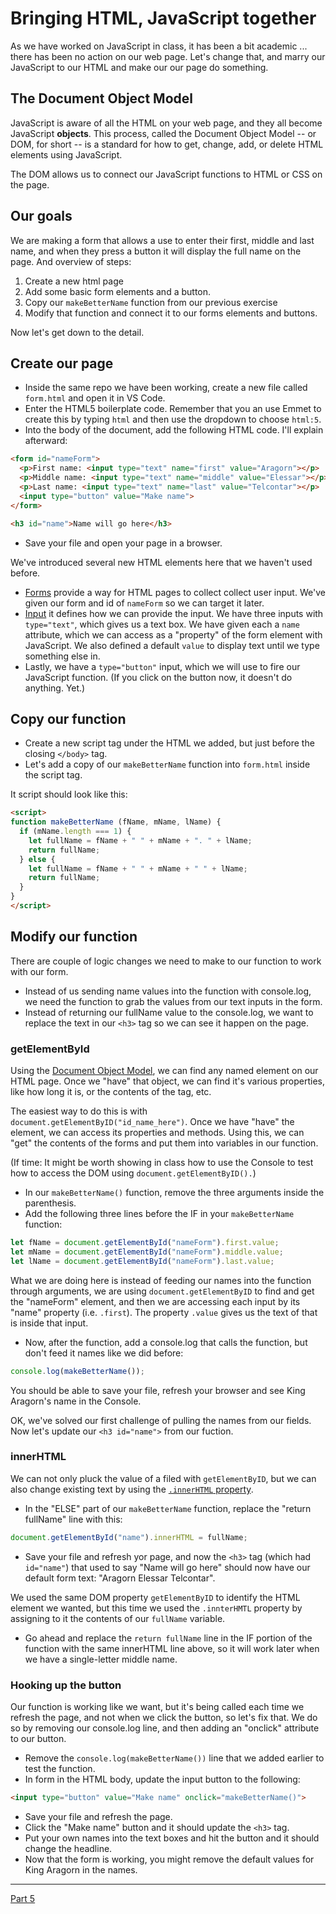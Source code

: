 # Bringing HTML, JavaScript together

As we have worked on JavaScript in class, it has been a bit academic ... there has been no action on our web page. Let's change that, and marry our JavaScript to our HTML and make our our page do something.

## The Document Object Model

JavaScript is aware of all the HTML on your web page, and they all become JavaScript **objects**. This process, called the Document Object Model -- or DOM, for short -- is a standard for how to get, change, add, or delete HTML elements using JavaScript.

The DOM allows us to connect our JavaScript functions to HTML or CSS on the page.

## Our goals

We are making a form that allows a use to enter their first, middle and last name, and when they press a button it will display the full name on the page. And overview of steps:

1. Create a new html page
2. Add some basic form elements and a button.
3. Copy our `makeBetterName` function from our previous exercise
4. Modify that function and connect it to our forms elements and buttons.

Now let's get down to the detail.

## Create our page

- Inside the same repo we have been working, create a new file called `form.html` and open it in VS Code.
- Enter the HTML5 boilerplate code. Remember that you an use Emmet to create this by typing `html` and then use the dropdown to choose `html:5`.
- Into the body of the document, add the following HTML code. I'll explain afterward:

```html
<form id="nameForm">
  <p>First name: <input type="text" name="first" value="Aragorn"></p>
  <p>Middle name: <input type="text" name="middle" value="Elessar"></p>
  <p>Last name: <input type="text" name="last" value="Telcontar"></p>
  <input type="button" value="Make name">
</form> 

<h3 id="name">Name will go here</h3>
```

- Save your file and open your page in a browser.

We've introduced several new HTML elements here that we haven't used before.

- [Forms](https://www.w3schools.com/html/html_form_elements.asp) provide a way for HTML pages to collect collect user input. We've given our form and id of `nameForm` so we can target it later.
- [Input](https://www.w3schools.com/html/html_form_input_types.asp) it defines how we can provide the input. We have three inputs with `type="text"`, which gives us a text box. We have given each a `name` attribute, which we can access as a "property" of the form element with JavaScript. We also defined a default `value` to display text until we type something else in.
- Lastly, we have a `type="button"` input, which we will use to fire our JavaScript function. (If you click on the button now, it doesn't do anything. Yet.)

## Copy our function

- Create a new script tag under the HTML we added, but just before the closing `</body>` tag.
- Let's add a copy of our `makeBetterName` function into `form.html` inside the script tag.

It script should look like this:

```html
<script>
function makeBetterName (fName, mName, lName) {
  if (mName.length === 1) {
    let fullName = fName + " " + mName + ". " + lName;
    return fullName;
  } else {
    let fullName = fName + " " + mName + " " + lName;
    return fullName;
  }
}
</script>
```

## Modify our function

There are couple of logic changes we need to make to our function to work with our form.

- Instead of us sending name values into the function with console.log, we need the function to grab the values from our text inputs in the form.
- Instead of returning our fullName value to the console.log, we want to replace the text in our `<h3>` tag so we can see it happen on the page.

### getElementById

Using the [Document Object Model](https://www.w3schools.com/js/js_htmldom_elements.asp), we can find any named element on our HTML page. Once we "have" that object, we can find it's various properties, like how long it is, or the contents of the tag, etc.

The easiest way to do this is with `document.getElementByID("id_name_here")`. Once we have "have" the element, we can access its properties and methods. Using this, we can "get" the contents of the forms and put them into variables in our function.

(If time: It might be worth showing in class how to use the Console to test how to access the DOM using `document.getElementByID().`)

- In our `makeBetterName()` function, remove the three arguments inside the parenthesis.
- Add the following three lines before the IF in your `makeBetterName` function:

```js
let fName = document.getElementById("nameForm").first.value;
let mName = document.getElementById("nameForm").middle.value;
let lName = document.getElementById("nameForm").last.value;
```

What we are doing here is instead of feeding our names into the function through arguments, we are using `document.getElementByID` to find and get the "nameForm" element, and then we are accessing each input by its "name" property (i.e. `.first`). The property `.value` gives us the text of that is inside that input.

- Now, after the function, add a console.log that calls the function, but don't feed it names like we did before:

```js
console.log(makeBetterName());
```

You should be able to save your file, refresh your browser and see King Aragorn's name in the Console.

OK, we've solved our first challenge of pulling the names from our fields. Now let's update our `<h3 id="name">` from our fuction.

### innerHTML

We can not only pluck the value of a filed with `getElementByID`, but we can also change existing text by using the [`.innerHTML` property](https://www.w3schools.com/js/js_htmldom_html.asp).

- In the "ELSE" part of our `makeBetterName` function, replace the "return fullName" line with this:

```js
document.getElementById("name").innerHTML = fullName;
```

- Save your file and refresh yor page, and now the `<h3>` tag (which had `id="name"`) that used to say  "Name will go here" should now have our default form text: "Aragorn Elessar Telcontar".

We used the same DOM property `getElementByID` to identify the HTML element we wanted, but this time we used the `.innterHMTL` property by assigning to it the contents of our `fullName` variable.

- Go ahead and replace the `return fullName` line in the IF portion of the function with the same innerHTML line above, so it will work later when we have a single-letter middle name.

### Hooking up the button

Our function is working like we want, but it's being called each time we refresh the page, and not when we click the button, so let's fix that. We do so by removing our console.log line, and then adding an "onclick" attribute to our button.

- Remove the `console.log(makeBetterName())` line that we added earlier to test the function.
- In form in the HTML body, update the input button to the following:

```html
<input type="button" value="Make name" onclick="makeBetterName()">
```

- Save your file and refresh the page.
- Click the "Make name" button and it should update the `<h3>` tag.
- Put your own names into the text boxes and hit the button and it should change the headline.
- Now that the form is working, you might remove the default values for King Aragorn in the names.

---

[Part 5](js-class-05.md)
